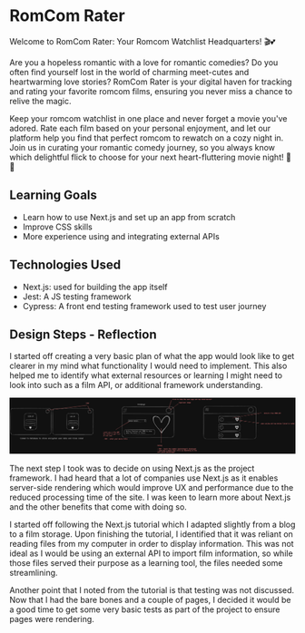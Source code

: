 # RomCom Rater


Welcome to RomCom Rater: Your Romcom Watchlist Headquarters! 🎬💕

Are you a hopeless romantic with a love for romantic comedies? Do you often find yourself lost in the world of charming meet-cutes and heartwarming love stories? RomCom Rater is your digital haven for tracking and rating your favorite romcom films, ensuring you never miss a chance to relive the magic.

Keep your romcom watchlist in one place and never forget a movie you've adored. Rate each film based on your personal enjoyment, and let our platform help you find that perfect romcom to rewatch on a cozy night in. Join us in curating your romantic comedy journey, so you always know which delightful flick to choose for your next heart-fluttering movie night! 🍿💫

## Learning Goals

- Learn how to use Next.js and set up an app from scratch
- Improve CSS skills
- More experience using and integrating external APIs

## Technologies Used

- Next.js: used for building the app itself
- Jest: A JS testing framework
- Cypress: A front end testing framework used to test user journey
## Design Steps - Reflection

I started off creating a very basic plan of what the app would look like to get clearer in my mind what functionality I would need to implement. This also helped me to identify what external resources or learning I might need to look into such as a film API, or additional framework understanding.

![excalidraw-plan](/public/images/excalidraw-plan.png)

The next step I took was to decide on using Next.js as the project framework. I had heard that a lot of companies use Next.js as it enables server-side rendering which would improve UX and performance due to the reduced processing time of the site. I was keen to learn  more about Next.js and the other benefits that come with doing so.

I started off following the Next.js tutorial which I adapted slightly from a blog to a film storage. Upon finishing the tutorial, I identified that it was reliant on reading files from my computer in order to display information. This was not ideal as I would be using an external API to import film information, so while those files served their purpose as a learning tool, the files needed some streamlining.

Another point that I noted from the tutorial is that testing was not discussed. Now that I had the bare bones and a couple of pages, I decided it would be a good time to get some very basic tests as part of the project to ensure pages were rendering.

